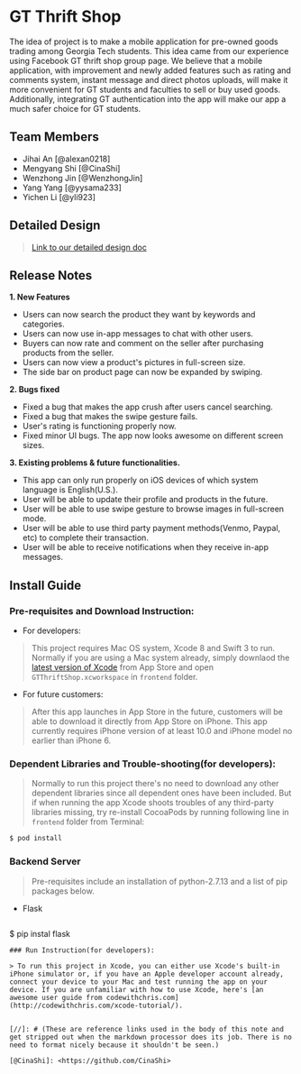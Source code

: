 # GT Thrift Shop

The idea of project is to make a mobile application for pre-owned goods trading among Georgia Tech students. This idea came from our experience using Facebook GT thrift shop group page. We believe that a mobile application, with improvement and newly added features such as rating and comments system, instant message and direct photos uploads, will make it more convenient for GT students and faculties to sell or buy used goods. Additionally, integrating GT authentication into the app will make our app a much safer choice for GT students.

## Team Members

  * Jihai An [@alexan0218]
  * Mengyang Shi [@CinaShi]
  * Wenzhong Jin [@WenzhongJin]
  * Yang Yang [@yysama233]
  * Yichen Li [@yli923]

## Detailed Design

 >[Link to our detailed design doc](https://docs.google.com/document/d/12jZxifblpwG3lAC5Kqw02ObpOMUnJd0dU-_GKG7gAdg/edit?usp=sharing)
 
 ## Release Notes
  
 __1. New Features__
  * Users can now search the product they want by keywords and categories.
  * Users can now use in-app messages to chat with other users.
  * Buyers can now rate and comment on the seller after purchasing products from the seller.
  * Users can now view a product's pictures in full-screen size.
  * The side bar on product page can now be expanded by swiping.
  
 __2. Bugs fixed__
  * Fixed a bug that makes the app crush after users cancel searching.
  * Fixed a bug that makes the swipe gesture fails.
  * User's rating is functioning properly now.
  * Fixed minor UI bugs. The app now looks awesome on different screen sizes.
  
 __3. Existing problems & future functionalities.__
  * This app can only run properly on iOS devices of which system language is English(U.S.).
  * User will be able to update their profile and products in the future.
  * User will be able to use swipe gesture to browse images in full-screen mode.
  * User will be able to use third party payment methods(Venmo, Paypal, etc) to complete their transaction.
  * User will be able to receive notifications when they receive in-app messages.

## Install Guide

### Pre-requisites and Download Instruction:

- For developers:

> This project requires Mac OS system, Xcode 8 and Swift 3 to run. Normally if you are using a Mac system already, simply downlaod the [latest version of Xcode](https://itunes.apple.com/us/app/xcode/id497799835?mt=12) from App Store and open `GTThriftShop.xcworkspace` in `frontend` folder. 

- For future customers:

> After this app launches in App Store in the future, customers will be able to download it directly from App Store on iPhone. This app currently requires iPhone version of at least 10.0 and iPhone model no earlier than iPhone 6. 

### Dependent Libraries and Trouble-shooting(for developers):

> Normally to run this project there's no need to download any other dependent libraries since all dependent ones have been included. But if when running the app Xcode shoots troubles of any third-party libraries missing, try re-install CocoaPods by running following line in `frontend` folder from Terminal:

```sh
$ pod install
```
### Backend Server
> Pre-requisites include an installation of python-2.7.13 and a list of pip packages below.
- Flask
>```sh
$ pip instal flask
```
### Run Instruction(for developers):

> To run this project in Xcode, you can either use Xcode's built-in iPhone simulator or, if you have an Apple developer account already, connect your device to your Mac and test running the app on your device. If you are unfamiliar with how to use Xcode, here's [an awesome user guide from codewithchris.com](http://codewithchris.com/xcode-tutorial/).


[//]: # (These are reference links used in the body of this note and get stripped out when the markdown processor does its job. There is no need to format nicely because it shouldn't be seen.)

[@CinaShi]: <https://github.com/CinaShi>

